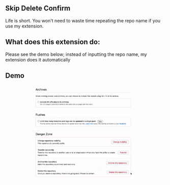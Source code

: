 ## Skip Delete Confirm
Life is short. You won't need to waste time repeating the repo name if you use my extension.

## What does this extension do:
Please see the demo below; instead of inputting the repo name, my extension does it automatically


## Demo
![](./assets/images/demo.gif)

